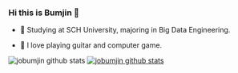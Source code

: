 ### Hi this is Bumjin 👋

- 🌱 Studying at SCH University, majoring in Big Data Engineering.

- 💬 I love playing guitar and computer game.

![jobumjin github stats](https://github-readme-stats.vercel.app/api?username=jobumjin&show_icons=true&theme=dark)
[![jobumjin github stats](https://github-readme-stats.vercel.app/api/top-langs/?username=jobumjin&show_icons=true&hide_border=true&title_color=004386&icon_color=004386&layout=compact)](https://github.com/jobumjin)
<!--
**jobumjin/jobumjin** is a ✨ _special_ ✨ repository because its `README.md` (this file) appears on your GitHub profile.

Here are some ideas to get you started:

- 🔭 I’m currently working on ...
- 🌱 I’m currently learning ...
- 👯 I’m looking to collaborate on ...
- 🤔 I’m looking for help with ...
- 💬 Ask me about ...
- 📫 How to reach me: ...
- 😄 Pronouns: ...
- ⚡ Fun fact: ...
-->
